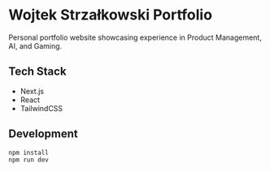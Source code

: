# Wojtek Strzałkowski Portfolio

Personal portfolio website showcasing experience in Product Management, AI, and Gaming.

## Tech Stack

- Next.js
- React
- TailwindCSS

## Development

```bash
npm install
npm run dev
```
